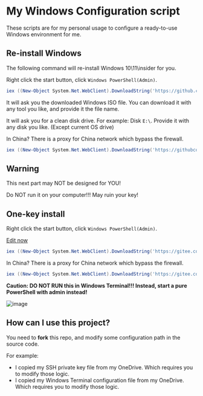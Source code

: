 # My Windows Configuration script

These scripts are for my personal usage to configure a ready-to-use Windows environment for me.

## Re-install Windows

The following command will re-install Windows 10\11\insider for you.

Right click the start button, click `Windows PowerShell(Admin)`.

```powershell
iex ((New-Object System.Net.WebClient).DownloadString('https://github.com/Anduin2017/configuration-script-win/raw/main/Reimage.ps1'))
```

It will ask you the downloaded Windows ISO file. You can download it with any tool you like, and provide it the file name.

It will ask you for a clean disk drive. For example: Disk `E:\`. Provide it with any disk you like. (Except current OS drive)


In China? There is a proxy for China network which bypass the firewall.

```powershell
iex ((New-Object System.Net.WebClient).DownloadString('https://githubcontent.aiurs.co/Anduin2017/configuration-script-win/main/Reimage.ps1'))
```

## Warning

This next part may NOT be designed for YOU!

Do NOT run it on your computer!!! May ruin your key!

## One-key install

Right click the start button, click `Windows PowerShell(Admin)`.

[Edit now](https://github.com/Anduin2017/configuration-script-win/edit/main/install.ps1)

```powershell
iex ((New-Object System.Net.WebClient).DownloadString('https://gitee.com/guo_xiaohao/configuration-script-win/blob/main/install.ps1'))
```

In China? There is a proxy for China network which bypass the firewall.

```powershell
iex ((New-Object System.Net.WebClient).DownloadString('https://gitee.com/guo_xiaohao/configuration-script-win/blob/main/install.ps1'))
```

**Caution: DO NOT RUN this in Windows Terminal!!! Instead, start a pure PowerShell with admin instead!**

![image](https://user-images.githubusercontent.com/19531547/127482010-6f8d35f8-37c5-472a-97ae-a75c16aa3699.png)

## How can I use this project?

You need to **fork** this repo, and modify some configuration path in the source code.

For example:

* I copied my SSH private key file from my OneDrive. Which requires you to modify those logic.
* I copied my Windows Terminal configuration file from my OneDrive. Which requires you to modify those logic.
